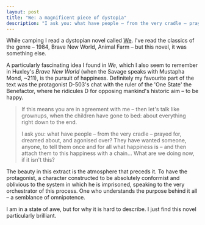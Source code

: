 ```yaml
---
layout: post
title: "We: a magnificent piece of dystopia"
description: "I ask you: what have people – from the very cradle – prayed for, dreamed about, and agonised over? They have wanted someone, anyone, to tell them once and for all what happiness is – and then attach them to this happiness with a chain... What are we doing now, if it isn't this?"
---
```

While camping I read a dystopian novel called [We](https://en.wikipedia.org/wiki/We_%28novel%29). I've read the classics of the genre – 1984, Brave New World, Animal Farm – but this novel, it was something else. 

A particularly fascinating idea I found in _We_, which I also seem to remember in Huxley's _Brave New World_ (when the Savage speaks with Mustapha Mond, ~211), is the pursuit of happiness. Definitely my favourite part of the text was the protagonist D-503's chat with the ruler of the 'One State' the Benefactor, where he ridicules D for opposing mankind's historic aim – to be happy. 

> If this means you are in agreement with me – then let's talk like grownups, when the children have gone to bed: about everything right down to the end.
> 
> I ask you: what have people – from the very cradle – prayed for, dreamed about, and agonised over? They have wanted someone, anyone, to tell them once and for all what happiness is – and then attach them to this happiness with a chain... What are we doing now, if it isn't this?

The beauty in this extract is the atmosphere that preceds it. To have the protagonist, a character constructed to be absolutely conformist and oblivious to the system in which he is imprisoned, speaking to the very orchestrator of this process. One who understands the purpose behind it all – a semblance of omnipotence.

I am in a state of awe, but for why it is hard to describe. I just find this novel particularly brilliant. 
